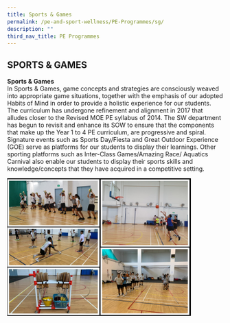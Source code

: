 ```yaml
---
title: Sports & Games
permalink: /pe-and-sport-wellness/PE-Programmes/sg/
description: ""
third_nav_title: PE Programmes
---
```

## SPORTS & GAMES

**Sports & Games**<br>
In Sports & Games, game concepts and strategies are consciously weaved into appropriate game situations, together with the emphasis of our adopted Habits of Mind in order to provide a holistic experience for our students. The curriculum has undergone refinement and alignment in 2017 that alludes closer to the Revised MOE PE syllabus of 2014. The SW department has begun to revisit and enhance its SOW to ensure that the components that make up the Year 1 to 4 PE curriculum, are progressive and spiral. Signature events such as Sports Day/Fiesta and Great Outdoor Experience (GOE) serve as platforms for our students to display their learnings. Other sporting platforms such as Inter-Class Games/Amazing Race/ Aquatics Carnival also enable our students to display their sports skills and knowledge/concepts that they have acquired in a competitive setting.

<img src="/images/sport-games.jpg" style="width:85%">